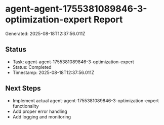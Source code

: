# agent-agent-1755381089846-3-optimization-expert Report

Generated: 2025-08-18T12:37:56.011Z

## Status
- Task: agent-agent-1755381089846-3-optimization-expert
- Status: Completed
- Timestamp: 2025-08-18T12:37:56.011Z

## Next Steps
- Implement actual agent-agent-1755381089846-3-optimization-expert functionality
- Add proper error handling
- Add logging and monitoring
